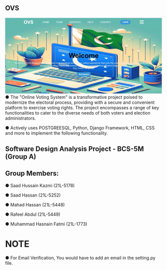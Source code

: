 ## OVS
![Alt Text](https://github.com/SaadKazmi/VotingSystem-Online/blob/main/Screenshot%20(70).jpg)
● The "Online Voting System" is a transformative project poised to modernize the electoral process, providing with a secure and convenient platform to exercise voting rights. The project encompasses a range of key functionalities to cater to the diverse needs of both voters and election administrators.

● Actively uses POSTGREESQL, Python, Django Framework, HTML, CSS and more to implement the following functionality.

## Software Design Analysis Project - BCS-5M (Group A)

## Group Members:
● Saad Hussain Kazmi (21L-5178)

● Saad Hassan (21L-5252)

● Mahad Hassan (21L-5448)

● Rafeel Abdul (21L-5449)

● Muhammad Hasnain Fatmi (21L-1773)

# NOTE

● For Email Verification, You would have to add an email in the setting.py file.


